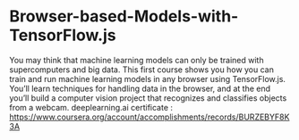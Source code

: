 # Browser-based-Models-with-TensorFlow.js
You may think that machine learning models can only be trained with supercomputers and big data. This first course shows you how you can train and run machine learning models in any browser using TensorFlow.js. You’ll learn techniques for handling data in the browser, and at the end you’ll build a computer vision project that recognizes and classifies objects from a webcam. deeplearning.ai  certificate : https://www.coursera.org/account/accomplishments/records/BURZEBYF8K3A
